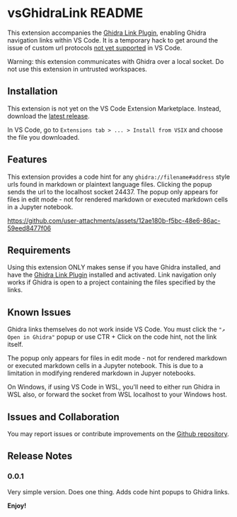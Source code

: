 # vsGhidraLink README

This extension accompanies the [Ghidra Link Plugin](https://github.com/ErikUmble/GhidraLinkPlugin), enabling Ghidra navigation links within VS Code. It is a temporary hack to get around the issue of custom url protocols [not yet supported](https://github.com/microsoft/vscode/issues/133278) in VS Code.

Warning: this extension communicates with Ghidra over a local socket. Do not use this extension in untrusted workspaces.

## Installation
This extension is not yet on the VS Code Extension Marketplace. Instead, download the [latest release](https://github.com/ErikUmble/VSGhidraLink/releases/).

In VS Code, go to `Extensions tab > ... > Install from VSIX` and choose the file you downloaded.

## Features

This extension provides a code hint for any `ghidra://filename#address` style urls found in markdown or plaintext language files. Clicking the popup sends the url to the localhost socket 24437. The popup only appears for files in edit mode - not for rendered markdown or executed markdown cells in a Jupyter notebook.



https://github.com/user-attachments/assets/12ae180b-f5bc-48e6-86ac-59eed8477f06



## Requirements

Using this extension ONLY makes sense if you have Ghidra installed, and have the [Ghidra Link Plugin](https://github.com/ErikUmble/GhidraLinkPlugin) installed and activated. Link navigation only works if Ghidra is open to a project containing the files specified by the links.


## Known Issues

Ghidra links themselves do not work inside VS Code. You must click the `"↗️ Open in Ghidra"` popup or use CTR + Click on the code hint, not the link itself.

The popup only appears for files in edit mode - not for rendered markdown or executed markdown cells in a Jupyter notebook. This is due to a limitation in modifying rendered markdown in Jupyer notebooks. 

On Windows, if using VS Code in WSL, you'll need to either run Ghidra in WSL also, or forward the socket from WSL localhost to your Windows host.

## Issues and Collaboration
You may report issues or contribute improvements on the [Github repository](https://github.com/ErikUmble/VSGhidraLink).

## Release Notes

### 0.0.1

Very simple version. Does one thing. Adds code hint popups to Ghidra links. 


**Enjoy!**
